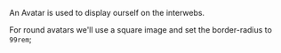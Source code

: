 An Avatar is used to display ourself on the interwebs.

For round avatars we'll use a square image and set the border-radius to `99rem`;

